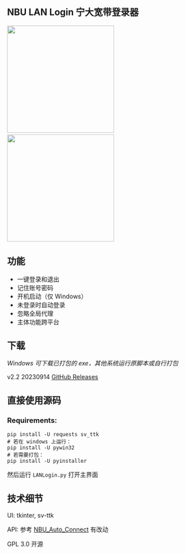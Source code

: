 ## NBU LAN Login 宁大宽带登录器
<p><img src="https://github.com/zetaloop/nbulanlogin/assets/36418285/6c9c66d8-adda-4714-b34a-fa0adbaf80ec" width="250"/>　　<img src="https://github.com/zetaloop/nbulanlogin/assets/36418285/4261ef26-dbd7-4946-86bc-784ca58f85e9" width="250"/></p>

## 功能

- 一键登录和退出
- 记住账号密码
- 开机启动（仅 Windows）
- 未登录时自动登录
- 忽略全局代理
- 主体功能跨平台

## 下载

*Windows 可下载已打包的 exe，其他系统运行原脚本或自行打包*

v2.2 20230914 [GitHub Releases](https://github.com/zetaloop/nbulanlogin/releases/latest)

## 直接使用源码

### Requirements: 
```
pip install -U requests sv_ttk
# 若在 windows 上运行：
pip install -U pywin32
# 若需要打包：
pip install -U pyinstaller
```
然后运行 `LANLogin.py` 打开主界面

## 技术细节

UI: tkinter, sv-ttk

API: 参考 [NBU_Auto_Connect](https://github.com/BytePrince/NBU_Auto_Connect) 有改动

GPL 3.0 开源
